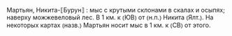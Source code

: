 ---
---

Мартьян, Никита-⟦Бурун⟧
: мыс с крутыми склонами в скалах и осыпях; наверху можжевеловый лес. В 1 км. к ⦅ЮВ⦆ от ⦅н.п.⦆ Никита ⦅Ялт.⦆. На некоторых картах ⦅назв.⦆ Мартьян носит мыс в 1 км. к ⦅СВ⦆ от этого.
